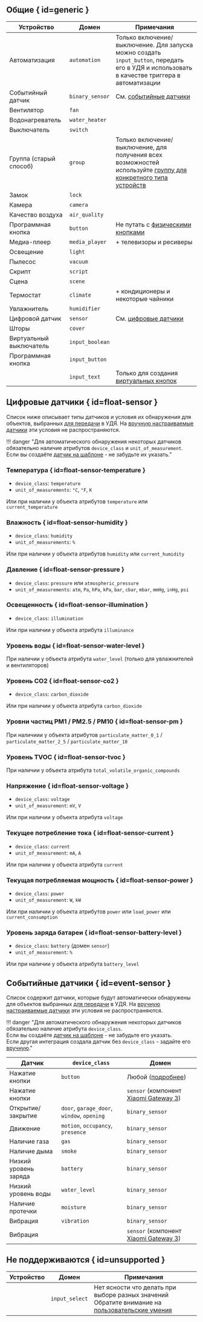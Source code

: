 ## Общие { id=generic }
| Устройство              | Домен           | Примечания                                                                                                                                                          |
|-------------------------|-----------------|---------------------------------------------------------------------------------------------------------------------------------------------------------------------|
| Автоматизация           | `automation`    | Только включение/выключение. Для запуска можно создать `input_button`, передать его в УДЯ и использовать в качестве триггера в автоматизации                        |
| Событийный датчик       | `binary_sensor` | См. [событийные датчики](#event-sensor)                                                                                                                             |
| Вентилятор              | `fan`           |                                                                                                                                                                     |
| Водонагреватель         | `water_heater`  |                                                                                                                                                                     |
| Выключатель             | `switch`        |                                                                                                                                                                     |
| Группа (старый способ)  | `group`         | Только включение/выключение, для получения всех возможностей используйте [группу для конкретного типа устройств](https://www.home-assistant.io/integrations/group/) |
| Замок                   | `lock`          |                                                                                                                                                                     |
| Камера                  | `camera`        |                                                                                                                                                                     |
| Качество воздуха        | `air_quality`   |                                                                                                                                                                     |
| Программная кнопка      | `button`        | Не путать с [физическими кнопками](./devices/button.md)                                                                                                             |
| Медиа-плеер             | `media_player`  | + телевизоры и ресиверы                                                                                                                                             |
| Освещение               | `light`         |                                                                                                                                                                     |
| Пылесос                 | `vacuum`        |                                                                                                                                                                     |
| Скрипт                  | `script`        |                                                                                                                                                                     |
| Сцена                   | `scene`         |                                                                                                                                                                     |
| Термостат               | `climate`       | + кондиционеры и некоторые чайники                                                                                                                                  |
| Увлажнитель             | `humidifier`    |                                                                                                                                                                     |
| Цифровой датчик         | `sensor`        | См. [цифровые датчики](#float-sensor)                                                                                                                               |
| Шторы                   | `cover`         |                                                                                                                                                                     |
| Виртуальный выключатель | `input_boolean` |                                                                                                                                                                     |
| Программная кнопка      | `input_button`  |                                                                                                                                                                     |
|                         | `input_text`    | Только для создания [виртуальных кнопок](./devices/button.md)                                                                                                       |

## Цифровые датчики { id=float-sensor } 
Список ниже описывает типы датчиков и условия их обнаружения для объектов, выбранных [для передачи](config/filter.md) в УДЯ. На [вручную настраиваемые датчики](devices/sensor/float.md) эти условия не распространяются.

!!! danger "Для автоматического обнаружения некоторых датчиков обязательно наличие атрибутов `device_class` и `unit_of_measurement`. Если вы создаёте [датчик на шаблоне](https://www.home-assistant.io/integrations/template/#configuration-variables) - не забудьте их указать."

### Температура { id=float-sensor-temperature }
* `device_class`: `temperature`
* `unit_of_measurements`: `°C`, `°F`, `K`

Или при наличии у объекта атрибутов `temperature` или `current_temperature`

### Влажность { id=float-sensor-humidity }
* `device_class`: `humidity`
* `unit_of_measurements`: `%`

Или при наличии у объекта атрибутов `humidity` или `current_humidity`

### Давление { id=float-sensor-pressure }
* `device_class`: `pressure` или `atmospheric_pressure`
* `unit_of_measurements`: `atm`, `Pa`, `hPa`, `kPa`, `bar`, `cbar`, `mbar`, `mmHg`, `inHg`, `psi`

### Освещенность { id=float-sensor-illumination }
* `device_class`: `illumination`

Или при наличии у объекта атрибута `illuminance`

### Уровень воды { id=float-sensor-water-level }
При наличии у объекта атрибута `water_level` (только для увлажнителей и вентиляторов)

### Уровень CO2 { id=float-sensor-co2 }
* `device_class`: `carbon_dioxide`

Или при наличии у объекта атрибута `carbon_dioxide`

### Уровни частиц PM1 / PM2.5 / PM10 { id=float-sensor-pm }
При наличиии у объекта атрибутов `particulate_matter_0_1` / `particulate_matter_2_5` / `particulate_matter_10`

### Уровень TVOC { id=float-sensor-tvoc }
При наличии у объекта атрибута `total_volatile_organic_compounds`

### Напряжение { id=float-sensor-voltage }
* `device_class`: `voltage`
* `unit_of_measurement`: `mV`, `V`

Или при наличии у объекта атрибута `voltage`

### Текущее потребление тока { id=float-sensor-current }
* `device_class`: `current`
* `unit_of_measurement`: `mA`, `A`

Или при наличии у объекта атрибута `current`

### Текущая потребляемая мощность { id=float-sensor-power }
* `device_class`: `power`
* `unit_of_measurement`: `W`, `kW`

Или при наличии у объекта атрибутов `power` или `load_power` или `current_consumption`

### Уровень заряда батареи { id=float-sensor-battery-level }
* `device_class`: `battery` (домен `sensor`)
* `unit_of_measurement`: `%`

Или при наличии у объекта атрибута `battery_level`

## Событийные датчики { id=event-sensor }
Список содержит датчики, которые будут автоматически обнаружены для объектов выбранных [для передачи](config/filter.md) в УДЯ. На [вручную настраиваемые датчики](devices/sensor/event.md) эти условия не распространяются.

!!! danger "Для автоматического обнаружения некоторых датчиков обязательно наличие атрибута `device_class`.<br>Если вы создаёте [датчик на шаблоне](https://www.home-assistant.io/integrations/template/#configuration-variables) - не забудьте его указать.<br>Если другая интеграция создала датчик без `device_class` - задайте его [вручную](devices/sensor/event.md#device-class)."

| Датчик                | `device_class`                             | Домен                                                                              |
|-----------------------|--------------------------------------------|------------------------------------------------------------------------------------|
| Нажатие кнопки        | `button`                                   | Любой ([подробнее](devices/button.md))                                             |
| Нажатие кнопки        |                                            | `sensor` (компонент [Xiaomi Gateway 3](https://github.com/AlexxIT/XiaomiGateway3)) |
| Открытие/закрытие     | `door`, `garage_door`, `window`, `opening` | `binary_sensor`                                                                    |
| Движение              | `motion`, `occupancy`, `presence`          | `binary_sensor`                                                                    |
| Наличие газа          | `gas`                                      | `binary_sensor`                                                                    |
| Наличие дыма          | `smoke`                                    | `binary_sensor`                                                                    |
| Низкий уровень заряда | `battery`                                  | `binary_sensor`                                                                    |
| Низкий уровень воды   | `water_level`                              | `binary_sensor`                                                                    |
| Наличие протечки      | `moisture`                                 | `binary_sensor`                                                                    |
| Вибрация              | `vibration`                                | `binary_sensor`                                                                    |
| Вибрация              |                                            | `sensor` (компонент [Xiaomi Gateway 3](https://github.com/AlexxIT/XiaomiGateway3)) |

## Не поддерживаются { id=unsupported }
| Устройство | Домен          | Примечания                                                                                                                      |
|------------|----------------|---------------------------------------------------------------------------------------------------------------------------------|
|            | `input_select` | Нет ясности что делать при выборе разных значений<br>Обратите внимание на [пользовательские умения](./advanced/capabilities.md) |
